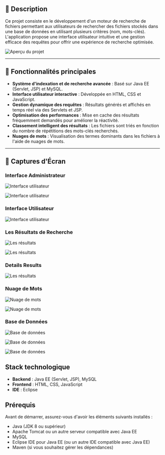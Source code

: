 ## 📌 Description

Ce projet consiste en le développement d'un moteur de recherche de fichiers permettant aux utilisateurs de rechercher des fichiers stockés dans une base de données en utilisant plusieurs critères (nom, mots-clés). L'application propose une interface utilisateur intuitive et une gestion efficace des requêtes pour offrir une expérience de recherche optimisée.

![Aperçu du projet](images/user_interface.PNG)

---

##  🎯 Fonctionnalités principales

- **Système d'indexation et de recherche avancée** : Basé sur Java EE (Servlet, JSP) et MySQL.
- **Interface utilisateur interactive** : Développée en HTML, CSS et JavaScript.
- **Gestion dynamique des requêtes** : Résultats générés et affichés en temps réel via des Servlets et JSP.
- **Optimisation des performances** : Mise en cache des résultats fréquemment demandés pour améliorer la réactivité.
- **Classement intelligent des résultats** : Les fichiers sont triés en fonction du nombre de répétitions des mots-clés recherchés.
- **Nuages de mots** : Visualisation des termes dominants dans les fichiers à l'aide de nuages de mots.
  
---

## 📲 Captures d'Écran

###  Interface Administrateur 

![Interface utilisateur](images/admin_interface.PNG)

![Interface utilisateur](images/admin_interface2.PNG)

### Interface Utilisateur

![Interface utilisateur](images/user_interface2.PNG)

### Les Résultats de Recherche

![Les résultats](images/search_results.PNG)

![Les résultats](images/search_results2.PNG)

### Details Results

![Les résultats](images/details_results.PNG)

### Nuage de Mots

![Nuage de mots](images/word_cloud.PNG)

![Nuage de mots](images/word_cloud2.PNG)

### Base de Données

![Base de données](images/database_schema.PNG)

![Base de données](images/database_schema_2.PNG)

![Base de données](images/database_schema_3.PNG)

## Stack technologique

- **Backend** : Java EE (Servlet, JSP), MySQL
- **Frontend** : HTML, CSS, JavaScript
- **IDE** : Eclipse

## Prérequis

Avant de démarrer, assurez-vous d'avoir les éléments suivants installés :
- Java (JDK 8 ou supérieur)
- Apache Tomcat ou un autre serveur compatible avec Java EE
- MySQL
- Eclipse IDE pour Java EE (ou un autre IDE compatible avec Java EE)
- Maven (si vous souhaitez gérer les dépendances)
